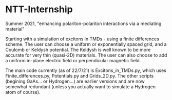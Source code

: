 # NTT-Internship
Summer 2021, "enhancing polariton-polariton interactions via a mediating material"

Starting with a simulation of excitons in TMDs - using a finite differences scheme. 
The user can choose a uniform or exponentially spaced grid, and a Coulomb or Keldysh potential. The Keldysh is well known to be more accurate for very thin (quasi-2D) materials.
The user can also choose to add a uniform in-plane electric field or perpendicular magnetic field.

The main code currently (as of 22/7/21) is Excitons_in_TMDs.py, which uses Finite_differences.py, Potentials.py and Grids_2D.py.
The other scripts (begining GaAs... or Hydrogen...) are earlier versions and are now somewhat redundant (unless you actually want to simulate a Hydrogen atom of course).


